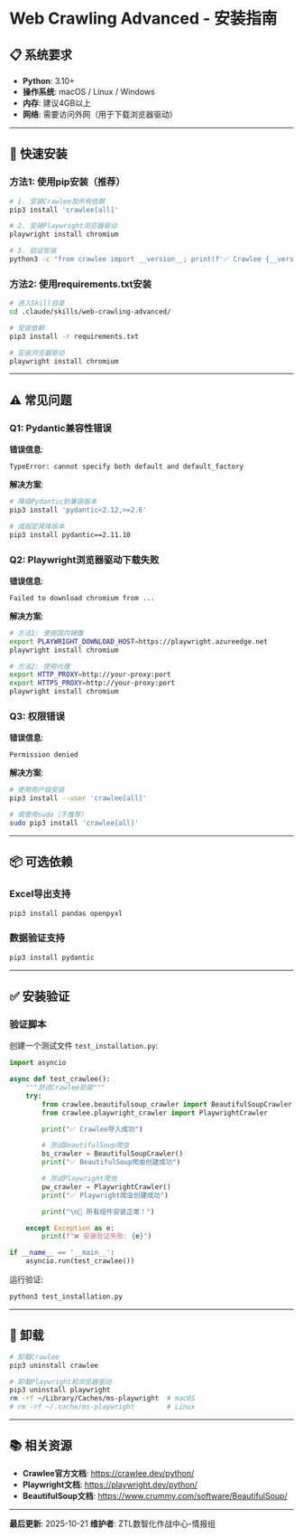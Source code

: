 # Web Crawling Advanced - 安装指南

## 📋 系统要求

- **Python**: 3.10+
- **操作系统**: macOS / Linux / Windows
- **内存**: 建议4GB以上
- **网络**: 需要访问外网（用于下载浏览器驱动）

---

## 🚀 快速安装

### 方法1: 使用pip安装（推荐）

```bash
# 1. 安装Crawlee及所有依赖
pip3 install 'crawlee[all]'

# 2. 安装Playwright浏览器驱动
playwright install chromium

# 3. 验证安装
python3 -c "from crawlee import __version__; print(f'✅ Crawlee {__version__} 安装成功')"
```

### 方法2: 使用requirements.txt安装

```bash
# 进入Skill目录
cd .claude/skills/web-crawling-advanced/

# 安装依赖
pip3 install -r requirements.txt

# 安装浏览器驱动
playwright install chromium
```

---

## ⚠️ 常见问题

### Q1: Pydantic兼容性错误

**错误信息**:
```
TypeError: cannot specify both default and default_factory
```

**解决方案**:
```bash
# 降级Pydantic到兼容版本
pip3 install 'pydantic<2.12,>=2.6'

# 或指定具体版本
pip3 install pydantic==2.11.10
```

### Q2: Playwright浏览器驱动下载失败

**错误信息**:
```
Failed to download chromium from ...
```

**解决方案**:
```bash
# 方法1: 使用国内镜像
export PLAYWRIGHT_DOWNLOAD_HOST=https://playwright.azureedge.net
playwright install chromium

# 方法2: 使用代理
export HTTP_PROXY=http://your-proxy:port
export HTTPS_PROXY=http://your-proxy:port
playwright install chromium
```

### Q3: 权限错误

**错误信息**:
```
Permission denied
```

**解决方案**:
```bash
# 使用用户级安装
pip3 install --user 'crawlee[all]'

# 或使用sudo（不推荐）
sudo pip3 install 'crawlee[all]'
```

---

## 📦 可选依赖

### Excel导出支持

```bash
pip3 install pandas openpyxl
```

### 数据验证支持

```bash
pip3 install pydantic
```

---

## ✅ 安装验证

### 验证脚本

创建一个测试文件 `test_installation.py`:

```python
import asyncio

async def test_crawlee():
    """测试Crawlee安装"""
    try:
        from crawlee.beautifulsoup_crawler import BeautifulSoupCrawler
        from crawlee.playwright_crawler import PlaywrightCrawler

        print("✅ Crawlee导入成功")

        # 测试BeautifulSoup爬虫
        bs_crawler = BeautifulSoupCrawler()
        print("✅ BeautifulSoup爬虫创建成功")

        # 测试Playwright爬虫
        pw_crawler = PlaywrightCrawler()
        print("✅ Playwright爬虫创建成功")

        print("\n🎉 所有组件安装正常！")

    except Exception as e:
        print(f"❌ 安装验证失败: {e}")

if __name__ == '__main__':
    asyncio.run(test_crawlee())
```

运行验证:
```bash
python3 test_installation.py
```

---

## 🔧 卸载

```bash
# 卸载Crawlee
pip3 uninstall crawlee

# 卸载Playwright和浏览器驱动
pip3 uninstall playwright
rm -rf ~/Library/Caches/ms-playwright  # macOS
# rm -rf ~/.cache/ms-playwright        # Linux
```

---

## 📚 相关资源

- **Crawlee官方文档**: https://crawlee.dev/python/
- **Playwright文档**: https://playwright.dev/python/
- **BeautifulSoup文档**: https://www.crummy.com/software/BeautifulSoup/

---

**最后更新**: 2025-10-21
**维护者**: ZTL数智化作战中心-情报组
